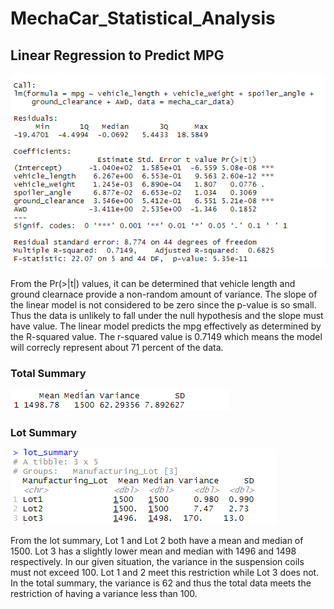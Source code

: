 # MechaCar_Statistical_Analysis

## Linear Regression to Predict MPG
![Delivery1](Delivery1.png)

From the Pr(>|t|) values, it can be determined that vehicle length and ground clearnace provide a non-random amount of variance. The slope of the linear model is not considered to be zero since the p-value is so small. Thus the data is unlikely to fall under the null hypothesis and the slope must have value. The linear model predicts the mpg effectively as determined by the R-squared value. The r-squared value is 0.7149 which means the model will correcly represent about 71 percent of the data. 

### Total Summary
![D2_totalsummary](D2_totalsummary.png)

### Lot Summary
![D2_lotsummary](D2_lotsummary.png)

From the lot summary, Lot 1 and Lot 2 both have a mean and median of 1500. Lot 3 has a slightly lower mean and median with 1496 and 1498 respectively. In our given situation, the variance in the suspension coils must not exceed 100. Lot 1 and 2 meet this restriction while Lot 3 does not. In the total summary, the variance is 62 and thus the total data meets the restriction of having a variance less than 100. 








